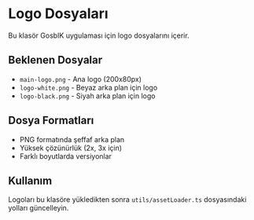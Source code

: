 # Logo Dosyaları

Bu klasör GosbIK uygulaması için logo dosyalarını içerir.

## Beklenen Dosyalar

- `main-logo.png` - Ana logo (200x80px)
- `logo-white.png` - Beyaz arka plan için logo
- `logo-black.png` - Siyah arka plan için logo

## Dosya Formatları

- PNG formatında şeffaf arka plan
- Yüksek çözünürlük (2x, 3x için)
- Farklı boyutlarda versiyonlar

## Kullanım

Logoları bu klasöre yükledikten sonra `utils/assetLoader.ts` dosyasındaki yolları güncelleyin.
